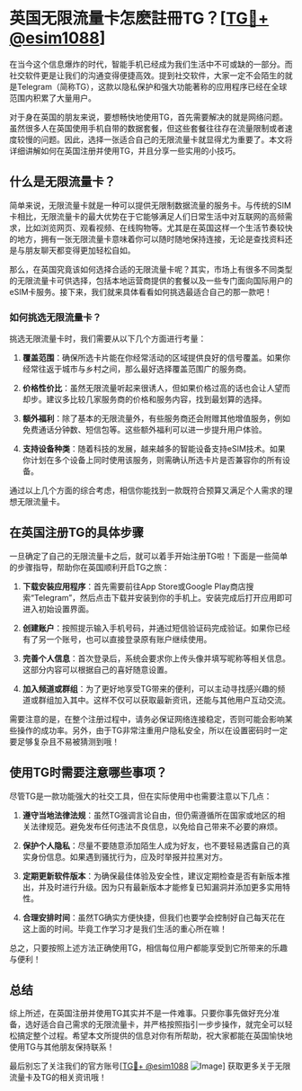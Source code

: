 # 英国无限流量卡怎麽註冊TG？[[TG💪+ @esim1088](https://t.me/s/esim1088)]

在当今这个信息爆炸的时代，智能手机已经成为我们生活中不可或缺的一部分。而社交软件更是让我们的沟通变得便捷高效。提到社交软件，大家一定不会陌生的就是Telegram（简称TG），这款以隐私保护和强大功能著称的应用程序已经在全球范围内积累了大量用户。

对于身在英国的朋友来说，要想畅快地使用TG，首先需要解决的就是网络问题。虽然很多人在英国使用手机自带的数据套餐，但这些套餐往往存在流量限制或者速度较慢的问题。因此，选择一张适合自己的无限流量卡就显得尤为重要了。本文将详细讲解如何在英国注册并使用TG，并且分享一些实用的小技巧。

## 什么是无限流量卡？

简单来说，无限流量卡就是一种可以提供无限制数据流量的服务卡。与传统的SIM卡相比，无限流量卡的最大优势在于它能够满足人们日常生活中对互联网的高频需求，比如浏览网页、观看视频、在线购物等。尤其是在英国这样一个生活节奏较快的地方，拥有一张无限流量卡意味着你可以随时随地保持连接，无论是查找资料还是与朋友聊天都变得更加轻松自如。

那么，在英国究竟该如何选择合适的无限流量卡呢？其实，市场上有很多不同类型的无限流量卡可供选择，包括本地运营商提供的套餐以及一些专门面向国际用户的eSIM卡服务。接下来，我们就来具体看看如何挑选最适合自己的那一款吧！

### 如何挑选无限流量卡？

挑选无限流量卡时，我们需要从以下几个方面进行考量：

1. **覆盖范围**：确保所选卡片能在你经常活动的区域提供良好的信号覆盖。如果你经常往返于城市与乡村之间，那么最好选择覆盖范围广的服务商。
   
2. **价格性价比**：虽然无限流量听起来很诱人，但如果价格过高的话也会让人望而却步。建议多比较几家服务商的价格和服务内容，找到最划算的选择。
   
3. **额外福利**：除了基本的无限流量外，有些服务商还会附赠其他增值服务，例如免费通话分钟数、短信包等。这些额外福利可以进一步提升用户体验。
   
4. **支持设备种类**：随着科技的发展，越来越多的智能设备支持eSIM技术。如果你计划在多个设备上同时使用该服务，则需确认所选卡片是否兼容你的所有设备。

通过以上几个方面的综合考虑，相信你能找到一款既符合预算又满足个人需求的理想无限流量卡。

## 在英国注册TG的具体步骤

一旦确定了自己的无限流量卡之后，就可以着手开始注册TG啦！下面是一些简单的步骤指导，帮助你在英国顺利开启TG之旅：

1. **下载安装应用程序**：首先需要前往App Store或Google Play商店搜索“Telegram”，然后点击下载并安装到你的手机上。安装完成后打开应用即可进入初始设置界面。

2. **创建账户**：按照提示输入手机号码，并通过短信验证码完成验证。如果你已经有了另一个账号，也可以直接登录原有账户继续使用。

3. **完善个人信息**：首次登录后，系统会要求你上传头像并填写昵称等相关信息。这部分内容可以根据自己的喜好随意设置。

4. **加入频道或群组**：为了更好地享受TG带来的便利，可以主动寻找感兴趣的频道或群组加入其中。这样不仅可以获取最新资讯，还能与其他用户互动交流。

需要注意的是，在整个注册过程中，请务必保证网络连接稳定，否则可能会影响某些操作的成功率。另外，由于TG非常注重用户隐私安全，所以在设置密码时一定要足够复杂且不易被猜测到哦！

## 使用TG时需要注意哪些事项？

尽管TG是一款功能强大的社交工具，但在实际使用中也需要注意以下几点：

1. **遵守当地法律法规**：虽然TG强调言论自由，但仍需遵循所在国家或地区的相关法律规范。避免发布任何违法不良信息，以免给自己带来不必要的麻烦。

2. **保护个人隐私**：尽量不要随意添加陌生人成为好友，也不要轻易透露自己的真实身份信息。如果遇到骚扰行为，应及时举报并拉黑对方。

3. **定期更新软件版本**：为确保最佳体验及安全性，建议定期检查是否有新版本推出，并及时进行升级。因为只有最新版本才能修复已知漏洞并添加更多实用特性。

4. **合理安排时间**：虽然TG确实方便快捷，但我们也要学会控制好自己每天花在这上面的时间。毕竟工作学习才是我们生活的重心所在嘛！

总之，只要按照上述方法正确使用TG，相信每位用户都能享受到它所带来的乐趣与便利！

## 总结

综上所述，在英国注册并使用TG其实并不是一件难事。只要你事先做好充分准备，选好适合自己需求的无限流量卡，并严格按照指引一步步操作，就完全可以轻松搞定整个过程。希望本文所提供的信息对你有所帮助，祝大家都能在英国愉快地使用TG与其他朋友保持联系！

最后别忘了关注我们的官方账号[[TG💪+ @esim1088](https://t.me/s/esim1088) ![Image](https://i.postimg.cc/4NQfJmqS/Snipaste-2025-05-13-00-14-12.png)] 获取更多关于无限流量卡及TG的相关资讯哦！